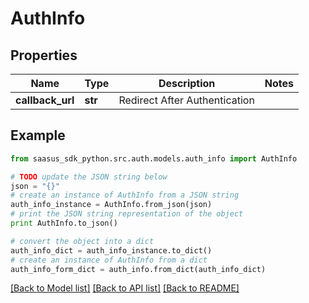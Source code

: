 # AuthInfo


## Properties

Name | Type | Description | Notes
------------ | ------------- | ------------- | -------------
**callback_url** | **str** | Redirect After Authentication | 

## Example

```python
from saasus_sdk_python.src.auth.models.auth_info import AuthInfo

# TODO update the JSON string below
json = "{}"
# create an instance of AuthInfo from a JSON string
auth_info_instance = AuthInfo.from_json(json)
# print the JSON string representation of the object
print AuthInfo.to_json()

# convert the object into a dict
auth_info_dict = auth_info_instance.to_dict()
# create an instance of AuthInfo from a dict
auth_info_form_dict = auth_info.from_dict(auth_info_dict)
```
[[Back to Model list]](../README.md#documentation-for-models) [[Back to API list]](../README.md#documentation-for-api-endpoints) [[Back to README]](../README.md)


